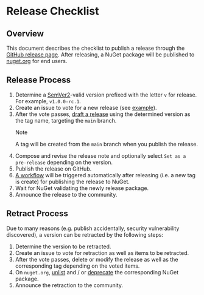 # Release Checklist

## Overview

This document describes the checklist to publish a release through the [GitHub release page](https://docs.github.com/en/repositories/releasing-projects-on-github/managing-releases-in-a-repository). After releasing, a NuGet package will be published to [nuget.org](https://www.nuget.org/packages/OrasProject.Oras/) for end users.

## Release Process

1. Determine a [SemVer2](https://semver.org/)-valid version prefixed with the letter `v` for release. For example, `v1.0.0-rc.1`.
2. Create an issue to vote for a new release (see [example](https://github.com/oras-project/oras-dotnet/issues/103)).
3. After the vote passes, [draft a release](https://github.com/oras-project/oras-dotnet/releases/new) using the determined version as the tag name, targeting the `main` branch.
    > [!NOTE]
    > A tag will be created from the `main` branch when you publish the release.
4. Compose and revise the release note and optionally select `Set as a pre-release` depending on the version.
5. Publish the release on GitHub.
6. [A workflow](https://github.com/oras-project/oras-dotnet/actions/workflows/release-nuget.yml) will be triggered automatically after releasing (i.e. a new tag is create) for publishing the release to NuGet.
7. Wait for NuGet validating the newly release package.
8. Announce the release to the community.

## Retract Process

Due to many reasons (e.g. publish accidentally, security vulnerability discovered), a version can be retracted by the following steps:

1. Determine the version to be retracted.
2. Create an issue to vote for retraction as well as items to be retracted.
3. After the vote passes, delete or modify the release as well as the corresponding tag depending on the voted items.
4. On `nuget.org`, [unlist](https://learn.microsoft.com/nuget/nuget-org/policies/deleting-packages) and / or [deprecate](https://learn.microsoft.com/nuget/nuget-org/deprecate-packages) the corresponding NuGet package.
5. Announce the retraction to the community.

